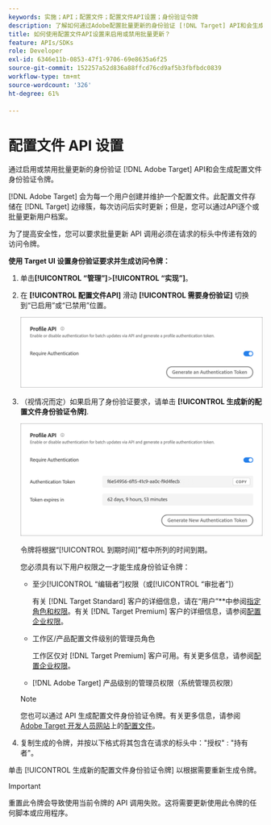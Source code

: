 ```yaml
---
keywords: 实施；API；配置文件；配置文件API设置；身份验证令牌
description: 了解如何通过Adobe配置批量更新的身份验证 [!DNL Target] API和会生成配置文件身份验证令牌。
title: 如何使用配置文件API设置来启用或禁用批量更新？
feature: APIs/SDKs
role: Developer
exl-id: 6346e11b-0853-47f1-9706-69e8635a6f25
source-git-commit: 152257a52d836a88ffcd76cd9af5b3fbfbdc0839
workflow-type: tm+mt
source-wordcount: '326'
ht-degree: 61%

---
```


# 配置文件 API 设置

通过启用或禁用批量更新的身份验证 [!DNL Adobe Target] API和会生成配置文件身份验证令牌。

[!DNL Adobe Target] 会为每一个用户创建并维护一个配置文件。此配置文件存储在 [!DNL Target] 边缘簇，每次访问后实时更新；但是，您可以通过API逐个或批量更新用户档案。

为了提高安全性，您可以要求批量更新 API 调用必须在请求的标头中传递有效的访问令牌。

**使用 Target UI 设置身份验证要求并生成访问令牌：**

1. 单击&#x200B;**[!UICONTROL “管理”]**>**[!UICONTROL “实现”]**。
1. 在 **[!UICONTROL 配置文件API]** 滑动 **[!UICONTROL 需要身份验证]** 切换到“已启用”或“已禁用”位置。

   ![](assets/profile_api_settings.png)

1. （视情况而定）如果启用了身份验证要求，请单击 **[!UICONTROL 生成新的配置文件身份验证令牌]**.

   ![](assets/profile_api_settings_2.png)

   令牌将根据“[!UICONTROL 到期时间]”框中所列的时间到期。

   您必须具有以下用户权限之一才能生成身份验证令牌：

   * 至少[!UICONTROL “编辑者”]权限（或[!UICONTROL “审批者”]）

      有关 [!DNL Target Standard] 客户的详细信息，请在“用户”**&#x200B;中参阅[指定角色和权限](/help/main/administrating-target/c-user-management/c-user-management/user-management.md#roles-permissions)。有关 [!DNL Target Premium] 客户的详细信息，请参阅[配置企业权限](/help/main/administrating-target/c-user-management/property-channel/properties-overview.md)。

   * 工作区/产品配置文件级别的管理员角色

      工作区仅对 [!DNL Target Premium] 客户可用。有关更多信息，请参阅[配置企业权限](/help/main/administrating-target/c-user-management/property-channel/properties-overview.md)。

   * [!DNL Adobe Target] 产品级别的管理员权限（系统管理员权限）
   >[!NOTE]
   >
   >您也可以通过 API 生成配置文件身份验证令牌。有关更多信息，请参阅 [Adobe Target 开发人员网站](https://developers.adobetarget.com/)上的[配置文件](https://developers.adobetarget.com/api/#profiles)。

1. 复制生成的令牌，并按以下格式将其包含在请求的标头中：&quot;授权&quot; : &quot;持有者&quot;。

单击 [!UICONTROL 生成新的配置文件身份验证令牌] 以根据需要重新生成令牌。

>[!IMPORTANT]
>
>重置此令牌会导致使用当前令牌的 API 调用失败。这将需要更新使用此令牌的任何脚本或应用程序。
